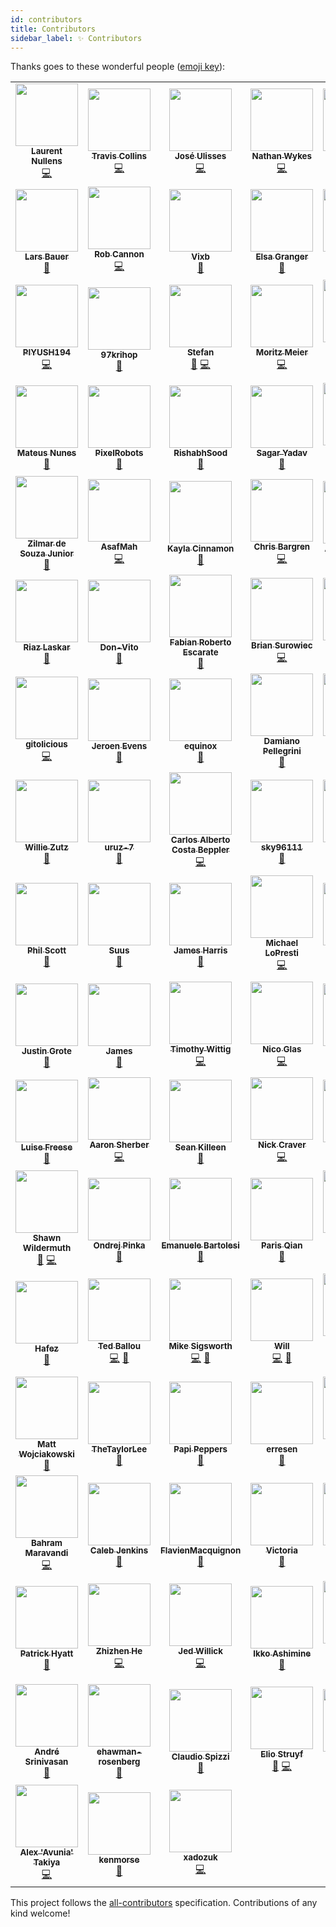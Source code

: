 ```yaml
---
id: contributors
title: Contributors
sidebar_label: ✨ Contributors
---
```


Thanks goes to these wonderful people ([emoji key][acek]):

<!-- ALL-CONTRIBUTORS-LIST:START - Do not remove or modify this section -->
<!-- prettier-ignore-start -->
<!-- markdownlint-disable -->
<table>
  <tr>
    <td align="center"><a href="https://github.com/lnu"><img src="https://avatars.githubusercontent.com/u/1829553?v=4?s=100" width="100px;" alt=""/><br /><sub><b>Laurent Nullens</b></sub></a><br /><a href="https://github.com/JanDeDobbeleer/oh-my-posh/commits?author=lnu" title="Code">💻</a></td>
    <td align="center"><a href="https://github.com/TravisTX"><img src="https://avatars.githubusercontent.com/u/934490?v=4?s=100" width="100px;" alt=""/><br /><sub><b>Travis Collins</b></sub></a><br /><a href="https://github.com/JanDeDobbeleer/oh-my-posh/commits?author=TravisTX" title="Code">💻</a></td>
    <td align="center"><a href="https://github.com/jos3s"><img src="https://avatars.githubusercontent.com/u/50359547?v=4?s=100" width="100px;" alt=""/><br /><sub><b>José Ulisses</b></sub></a><br /><a href="https://github.com/JanDeDobbeleer/oh-my-posh/commits?author=jos3s" title="Code">💻</a></td>
    <td align="center"><a href="https://github.com/nwykes"><img src="https://avatars.githubusercontent.com/u/593993?v=4?s=100" width="100px;" alt=""/><br /><sub><b>Nathan Wykes</b></sub></a><br /><a href="https://github.com/JanDeDobbeleer/oh-my-posh/commits?author=nwykes" title="Code">💻</a></td>
    <td align="center"><a href="http://www.paraesthesia.com/"><img src="https://avatars.githubusercontent.com/u/1156571?v=4?s=100" width="100px;" alt=""/><br /><sub><b>Travis Illig</b></sub></a><br /><a href="https://github.com/JanDeDobbeleer/oh-my-posh/commits?author=tillig" title="Code">💻</a></td>
    <td align="center"><a href="http://www.evilznet.com/"><img src="https://avatars.githubusercontent.com/u/2937862?v=4?s=100" width="100px;" alt=""/><br /><sub><b>Vincent B.</b></sub></a><br /><a href="https://github.com/JanDeDobbeleer/oh-my-posh/commits?author=evilz" title="Code">💻</a></td>
    <td align="center"><a href="https://erclu.github.io/cv/"><img src="https://avatars.githubusercontent.com/u/30255227?v=4?s=100" width="100px;" alt=""/><br /><sub><b>Luca Ercole</b></sub></a><br /><a href="https://github.com/JanDeDobbeleer/oh-my-posh/commits?author=erclu" title="Code">💻</a></td>
  </tr>
  <tr>
    <td align="center"><a href="https://larsbauer.xyz/"><img src="https://avatars.githubusercontent.com/u/3920045?v=4?s=100" width="100px;" alt=""/><br /><sub><b>Lars Bauer</b></sub></a><br /><a href="#design-LarsBauer" title="Design">🎨</a></td>
    <td align="center"><a href="https://github.com/RobCannon"><img src="https://avatars.githubusercontent.com/u/189862?v=4?s=100" width="100px;" alt=""/><br /><sub><b>Rob Cannon</b></sub></a><br /><a href="https://github.com/JanDeDobbeleer/oh-my-posh/commits?author=RobCannon" title="Code">💻</a></td>
    <td align="center"><a href="https://github.com/Vixb1122"><img src="https://avatars.githubusercontent.com/u/17810492?v=4?s=100" width="100px;" alt=""/><br /><sub><b>Vixb</b></sub></a><br /><a href="https://github.com/JanDeDobbeleer/oh-my-posh/commits?author=Vixb1122" title="Documentation">📖</a></td>
    <td align="center"><a href="https://github.com/zeyugao"><img src="https://avatars.githubusercontent.com/u/6374697?v=4?s=100" width="100px;" alt=""/><br /><sub><b>Elsa Granger</b></sub></a><br /><a href="#design-zeyugao" title="Design">🎨</a></td>
    <td align="center"><a href="https://github.com/softweaprograma"><img src="https://avatars.githubusercontent.com/u/35231092?v=4?s=100" width="100px;" alt=""/><br /><sub><b>Anthony G</b></sub></a><br /><a href="#design-softweaprograma" title="Design">🎨</a></td>
    <td align="center"><a href="https://github.com/gitolicious"><img src="https://avatars.githubusercontent.com/u/26963495?v=4?s=100" width="100px;" alt=""/><br /><sub><b>gitolicious</b></sub></a><br /><a href="https://github.com/JanDeDobbeleer/oh-my-posh/commits?author=gitolicious" title="Code">💻</a></td>
    <td align="center"><a href="https://alzhanov.ru/"><img src="https://avatars.githubusercontent.com/u/8657078?v=4?s=100" width="100px;" alt=""/><br /><sub><b>Maxim</b></sub></a><br /><a href="#design-irdkwmnsb" title="Design">🎨</a></td>
  </tr>
  <tr>
    <td align="center"><a href="https://github.com/PIYUSH194"><img src="https://avatars.githubusercontent.com/u/2896456?v=4?s=100" width="100px;" alt=""/><br /><sub><b>PIYUSH194</b></sub></a><br /><a href="https://github.com/JanDeDobbeleer/oh-my-posh/commits?author=PIYUSH194" title="Code">💻</a></td>
    <td align="center"><a href="https://github.com/97krihop"><img src="https://avatars.githubusercontent.com/u/24739853?v=4?s=100" width="100px;" alt=""/><br /><sub><b>97krihop</b></sub></a><br /><a href="https://github.com/JanDeDobbeleer/oh-my-posh/commits?author=97krihop" title="Documentation">📖</a></td>
    <td align="center"><a href="https://github.com/stefanes"><img src="https://avatars.githubusercontent.com/u/5484354?v=4?s=100" width="100px;" alt=""/><br /><sub><b>Stefan</b></sub></a><br /><a href="#design-stefanes" title="Design">🎨</a> <a href="https://github.com/JanDeDobbeleer/oh-my-posh/commits?author=stefanes" title="Code">💻</a></td>
    <td align="center"><a href="https://github.com/moritz-meier"><img src="https://avatars.githubusercontent.com/u/60762067?v=4?s=100" width="100px;" alt=""/><br /><sub><b>Moritz Meier</b></sub></a><br /><a href="https://github.com/JanDeDobbeleer/oh-my-posh/commits?author=moritz-meier" title="Code">💻</a></td>
    <td align="center"><a href="https://github.com/jetersen"><img src="https://avatars.githubusercontent.com/u/1661688?v=4?s=100" width="100px;" alt=""/><br /><sub><b>Joseph Petersen</b></sub></a><br /><a href="https://github.com/JanDeDobbeleer/oh-my-posh/commits?author=jetersen" title="Code">💻</a></td>
    <td align="center"><a href="https://github.com/Goliaita"><img src="https://avatars.githubusercontent.com/u/11245411?v=4?s=100" width="100px;" alt=""/><br /><sub><b>Davide Basile</b></sub></a><br /><a href="https://github.com/JanDeDobbeleer/oh-my-posh/commits?author=Goliaita" title="Code">💻</a></td>
    <td align="center"><a href="http://youngbin.xyz/"><img src="https://avatars.githubusercontent.com/u/1916739?v=4?s=100" width="100px;" alt=""/><br /><sub><b>Youngbin Han</b></sub></a><br /><a href="#design-sukso96100" title="Design">🎨</a></td>
  </tr>
  <tr>
    <td align="center"><a href="https://mateusnssp.github.io/mateusnssp/"><img src="https://avatars.githubusercontent.com/u/69170710?v=4?s=100" width="100px;" alt=""/><br /><sub><b>Mateus Nunes</b></sub></a><br /><a href="#design-mateusnssn" title="Design">🎨</a></td>
    <td align="center"><a href="https://pixelrobots.co.uk/"><img src="https://avatars.githubusercontent.com/u/22979170?v=4?s=100" width="100px;" alt=""/><br /><sub><b>PixelRobots</b></sub></a><br /><a href="#design-PixelRobots" title="Design">🎨</a></td>
    <td align="center"><a href="https://github.com/RishabhSood"><img src="https://avatars.githubusercontent.com/u/55499929?v=4?s=100" width="100px;" alt=""/><br /><sub><b>RishabhSood</b></sub></a><br /><a href="#design-RishabhSood" title="Design">🎨</a></td>
    <td align="center"><a href="https://github.com/SagarYadav17"><img src="https://avatars.githubusercontent.com/u/47110215?v=4?s=100" width="100px;" alt=""/><br /><sub><b>Sagar Yadav</b></sub></a><br /><a href="#design-SagarYadav17" title="Design">🎨</a></td>
    <td align="center"><a href="https://github.com/WolfspiritM"><img src="https://avatars.githubusercontent.com/u/5904171?v=4?s=100" width="100px;" alt=""/><br /><sub><b>Adrian</b></sub></a><br /><a href="https://github.com/JanDeDobbeleer/oh-my-posh/commits?author=WolfspiritM" title="Code">💻</a></td>
    <td align="center"><a href="https://github.com/MJECloud"><img src="https://avatars.githubusercontent.com/u/22131101?v=4?s=100" width="100px;" alt=""/><br /><sub><b>Maurice</b></sub></a><br /><a href="https://github.com/JanDeDobbeleer/oh-my-posh/commits?author=MJECloud" title="Code">💻</a></td>
    <td align="center"><a href="https://github.com/samuelfahrngruber"><img src="https://avatars.githubusercontent.com/u/35682879?v=4?s=100" width="100px;" alt=""/><br /><sub><b>samuelfahrngruber</b></sub></a><br /><a href="https://github.com/JanDeDobbeleer/oh-my-posh/commits?author=samuelfahrngruber" title="Code">💻</a></td>
  </tr>
  <tr>
    <td align="center"><a href="https://github.com/zilmarr"><img src="https://avatars.githubusercontent.com/u/5557367?v=4?s=100" width="100px;" alt=""/><br /><sub><b>Zilmar de Souza Junior</b></sub></a><br /><a href="#design-zilmarr" title="Design">🎨</a></td>
    <td align="center"><a href="https://github.com/AsafMah"><img src="https://avatars.githubusercontent.com/u/6424271?v=4?s=100" width="100px;" alt=""/><br /><sub><b>AsafMah</b></sub></a><br /><a href="https://github.com/JanDeDobbeleer/oh-my-posh/commits?author=AsafMah" title="Code">💻</a></td>
    <td align="center"><a href="https://github.com/cinnamon-msft"><img src="https://avatars.githubusercontent.com/u/48369326?v=4?s=100" width="100px;" alt=""/><br /><sub><b>Kayla Cinnamon</b></sub></a><br /><a href="#design-cinnamon-msft" title="Design">🎨</a></td>
    <td align="center"><a href="https://github.com/cbargren"><img src="https://avatars.githubusercontent.com/u/1050712?v=4?s=100" width="100px;" alt=""/><br /><sub><b>Chris Bargren</b></sub></a><br /><a href="https://github.com/JanDeDobbeleer/oh-my-posh/commits?author=cbargren" title="Code">💻</a></td>
    <td align="center"><a href="https://tonybaloney.github.io/"><img src="https://avatars.githubusercontent.com/u/1532417?v=4?s=100" width="100px;" alt=""/><br /><sub><b>Anthony Shaw</b></sub></a><br /><a href="#design-tonybaloney" title="Design">🎨</a></td>
    <td align="center"><a href="https://github.com/mifieldxu"><img src="https://avatars.githubusercontent.com/u/5520179?v=4?s=100" width="100px;" alt=""/><br /><sub><b>Mifield</b></sub></a><br /><a href="https://github.com/JanDeDobbeleer/oh-my-posh/commits?author=mifieldxu" title="Documentation">📖</a></td>
    <td align="center"><a href="https://github.com/benallred"><img src="https://avatars.githubusercontent.com/u/3902274?v=4?s=100" width="100px;" alt=""/><br /><sub><b>Ben Allred</b></sub></a><br /><a href="https://github.com/JanDeDobbeleer/oh-my-posh/commits?author=benallred" title="Documentation">📖</a></td>
  </tr>
  <tr>
    <td align="center"><a href="https://riazxrazor.herokuapp.com/"><img src="https://avatars.githubusercontent.com/u/13194363?v=4?s=100" width="100px;" alt=""/><br /><sub><b>Riaz Laskar</b></sub></a><br /><a href="https://github.com/JanDeDobbeleer/oh-my-posh/commits?author=riazXrazor" title="Documentation">📖</a></td>
    <td align="center"><a href="https://github.com/Don-Vito"><img src="https://avatars.githubusercontent.com/u/4639110?v=4?s=100" width="100px;" alt=""/><br /><sub><b>Don-Vito</b></sub></a><br /><a href="https://github.com/JanDeDobbeleer/oh-my-posh/commits?author=Don-Vito" title="Documentation">📖</a></td>
    <td align="center"><a href="https://github.com/FabianEscarate"><img src="https://avatars.githubusercontent.com/u/19978896?v=4?s=100" width="100px;" alt=""/><br /><sub><b>Fabian Roberto Escarate</b></sub></a><br /><a href="#design-FabianEscarate" title="Design">🎨</a></td>
    <td align="center"><a href="https://github.com/xt0rted"><img src="https://avatars.githubusercontent.com/u/831974?v=4?s=100" width="100px;" alt=""/><br /><sub><b>Brian Surowiec</b></sub></a><br /><a href="https://github.com/JanDeDobbeleer/oh-my-posh/commits?author=xt0rted" title="Code">💻</a></td>
    <td align="center"><a href="https://twitter.com/OJullien"><img src="https://avatars.githubusercontent.com/u/3778194?v=4?s=100" width="100px;" alt=""/><br /><sub><b>Olivier Jullien</b></sub></a><br /><a href="https://github.com/JanDeDobbeleer/oh-my-posh/commits?author=ojullien" title="Code">💻</a></td>
    <td align="center"><a href="https://github.com/cdonnellytx"><img src="https://avatars.githubusercontent.com/u/183046?v=4?s=100" width="100px;" alt=""/><br /><sub><b>Chris Donnelly</b></sub></a><br /><a href="https://github.com/JanDeDobbeleer/oh-my-posh/commits?author=cdonnellytx" title="Code">💻</a></td>
    <td align="center"><a href="https://github.com/KyleCrowley"><img src="https://avatars.githubusercontent.com/u/6757487?v=4?s=100" width="100px;" alt=""/><br /><sub><b>Kyle Crowley</b></sub></a><br /><a href="https://github.com/JanDeDobbeleer/oh-my-posh/commits?author=KyleCrowley" title="Code">💻</a></td>
  </tr>
  <tr>
    <td align="center"><a href="https://github.com/gitolicious"><img src="https://avatars.githubusercontent.com/u/26963495?v=4?s=100" width="100px;" alt=""/><br /><sub><b>gitolicious</b></sub></a><br /><a href="https://github.com/JanDeDobbeleer/oh-my-posh/commits?author=gitolicious" title="Code">💻</a></td>
    <td align="center"><a href="https://github.com/jeroen7s"><img src="https://avatars.githubusercontent.com/u/10954827?v=4?s=100" width="100px;" alt=""/><br /><sub><b>Jeroen Evens</b></sub></a><br /><a href="https://github.com/JanDeDobbeleer/oh-my-posh/commits?author=jeroen7s" title="Documentation">📖</a></td>
    <td align="center"><a href="https://github.com/equinox"><img src="https://avatars.githubusercontent.com/u/6139999?v=4?s=100" width="100px;" alt=""/><br /><sub><b>equinox</b></sub></a><br /><a href="https://github.com/JanDeDobbeleer/oh-my-posh/commits?author=equinox" title="Documentation">📖</a></td>
    <td align="center"><a href="https://github.com/DamianoPellegrini"><img src="https://avatars.githubusercontent.com/u/41305552?v=4?s=100" width="100px;" alt=""/><br /><sub><b>Damiano Pellegrini</b></sub></a><br /><a href="#design-DamianoPellegrini" title="Design">🎨</a></td>
    <td align="center"><a href="https://timokrates.de/"><img src="https://avatars.githubusercontent.com/u/36821505?v=4?s=100" width="100px;" alt=""/><br /><sub><b>Timon Schelling</b></sub></a><br /><a href="#design-timon-schelling" title="Design">🎨</a></td>
    <td align="center"><a href="https://github.com/zeyugao"><img src="https://avatars.githubusercontent.com/u/6374697?v=4?s=100" width="100px;" alt=""/><br /><sub><b>Elsa Granger</b></sub></a><br /><a href="#design-zeyugao" title="Design">🎨</a></td>
    <td align="center"><a href="https://daksh.eu.org/"><img src="https://avatars.githubusercontent.com/u/43648146?v=4?s=100" width="100px;" alt=""/><br /><sub><b>Daksh P. Jain</b></sub></a><br /><a href="https://github.com/JanDeDobbeleer/oh-my-posh/commits?author=Daksh777" title="Documentation">📖</a></td>
  </tr>
  <tr>
    <td align="center"><a href="http://bit-shift.com/"><img src="https://avatars.githubusercontent.com/u/19351?v=4?s=100" width="100px;" alt=""/><br /><sub><b>Willie Zutz</b></sub></a><br /><a href="https://github.com/JanDeDobbeleer/oh-my-posh/commits?author=boarder2" title="Documentation">📖</a></td>
    <td align="center"><a href="https://github.com/uruz-7"><img src="https://avatars.githubusercontent.com/u/15071454?v=4?s=100" width="100px;" alt=""/><br /><sub><b>uruz-7</b></sub></a><br /><a href="#design-uruz-7" title="Design">🎨</a></td>
    <td align="center"><a href="https://github.com/beppler"><img src="https://avatars.githubusercontent.com/u/66092?v=4?s=100" width="100px;" alt=""/><br /><sub><b>Carlos Alberto Costa Beppler</b></sub></a><br /><a href="https://github.com/JanDeDobbeleer/oh-my-posh/commits?author=beppler" title="Code">💻</a></td>
    <td align="center"><a href="https://github.com/sky96111"><img src="https://avatars.githubusercontent.com/u/22412214?v=4?s=100" width="100px;" alt=""/><br /><sub><b>sky96111</b></sub></a><br /><a href="#design-sky96111" title="Design">🎨</a></td>
    <td align="center"><a href="http://j.tlns.be/"><img src="https://avatars.githubusercontent.com/u/9884103?v=4?s=100" width="100px;" alt=""/><br /><sub><b>Jan Tielens</b></sub></a><br /><a href="https://github.com/JanDeDobbeleer/oh-my-posh/commits?author=jantielens" title="Documentation">📖</a></td>
    <td align="center"><a href="https://github.com/shedric1"><img src="https://avatars.githubusercontent.com/u/56672838?v=4?s=100" width="100px;" alt=""/><br /><sub><b>shedric1</b></sub></a><br /><a href="https://github.com/JanDeDobbeleer/oh-my-posh/commits?author=shedric1" title="Code">💻</a></td>
    <td align="center"><a href="https://github.com/sectorogo"><img src="https://avatars.githubusercontent.com/u/32959212?v=4?s=100" width="100px;" alt=""/><br /><sub><b>sectorogo</b></sub></a><br /><a href="#design-sectorogo" title="Design">🎨</a></td>
  </tr>
  <tr>
    <td align="center"><a href="https://github.com/phil-scott-78"><img src="https://avatars.githubusercontent.com/u/2447331?v=4?s=100" width="100px;" alt=""/><br /><sub><b>Phil Scott</b></sub></a><br /><a href="#design-phil-scott-78" title="Design">🎨</a></td>
    <td align="center"><a href="https://suuu.us/"><img src="https://avatars.githubusercontent.com/u/40822355?v=4?s=100" width="100px;" alt=""/><br /><sub><b>Suus</b></sub></a><br /><a href="https://github.com/JanDeDobbeleer/oh-my-posh/commits?author=suuus" title="Documentation">📖</a></td>
    <td align="center"><a href="https://wopian.me/"><img src="https://avatars.githubusercontent.com/u/3440094?v=4?s=100" width="100px;" alt=""/><br /><sub><b>James Harris</b></sub></a><br /><a href="#design-wopian" title="Design">🎨</a></td>
    <td align="center"><a href="https://github.com/mdlopresti"><img src="https://avatars.githubusercontent.com/u/1293090?v=4?s=100" width="100px;" alt=""/><br /><sub><b>Michael LoPresti</b></sub></a><br /><a href="https://github.com/JanDeDobbeleer/oh-my-posh/commits?author=mdlopresti" title="Code">💻</a></td>
    <td align="center"><a href="https://github.com/floh96"><img src="https://avatars.githubusercontent.com/u/49693964?v=4?s=100" width="100px;" alt=""/><br /><sub><b>Florian Heberl</b></sub></a><br /><a href="https://github.com/JanDeDobbeleer/oh-my-posh/commits?author=floh96" title="Documentation">📖</a></td>
    <td align="center"><a href="http://tobiashoelzer.dynu.net"><img src="https://avatars.githubusercontent.com/u/37540371?v=4?s=100" width="100px;" alt=""/><br /><sub><b>Tobias Hölzer</b></sub></a><br /><a href="https://github.com/JanDeDobbeleer/oh-my-posh/commits?author=relativityhd" title="Documentation">📖</a> <a href="https://github.com/JanDeDobbeleer/oh-my-posh/commits?author=relativityhd" title="Code">💻</a></td>
    <td align="center"><a href="https://h4iku.github.io"><img src="https://avatars.githubusercontent.com/u/3812788?v=4?s=100" width="100px;" alt=""/><br /><sub><b>Reza Gharibi</b></sub></a><br /><a href="https://github.com/JanDeDobbeleer/oh-my-posh/commits?author=h4iku" title="Documentation">📖</a></td>
  </tr>
  <tr>
    <td align="center"><a href="https://justingrote.github.io"><img src="https://avatars.githubusercontent.com/u/15258962?v=4?s=100" width="100px;" alt=""/><br /><sub><b>Justin Grote</b></sub></a><br /><a href="https://github.com/JanDeDobbeleer/oh-my-posh/commits?author=JustinGrote" title="Documentation">📖</a></td>
    <td align="center"><a href="https://github.com/henry-js"><img src="https://avatars.githubusercontent.com/u/79054685?v=4?s=100" width="100px;" alt=""/><br /><sub><b>James</b></sub></a><br /><a href="https://github.com/JanDeDobbeleer/oh-my-posh/commits?author=henry-js" title="Documentation">📖</a></td>
    <td align="center"><a href="https://wittig.dev"><img src="https://avatars.githubusercontent.com/u/1031515?v=4?s=100" width="100px;" alt=""/><br /><sub><b>Timothy Wittig</b></sub></a><br /><a href="https://github.com/JanDeDobbeleer/oh-my-posh/commits?author=iarejenius" title="Code">💻</a></td>
    <td align="center"><a href="https://github.com/Descalon"><img src="https://avatars.githubusercontent.com/u/1098500?v=4?s=100" width="100px;" alt=""/><br /><sub><b>Nico Glas</b></sub></a><br /><a href="https://github.com/JanDeDobbeleer/oh-my-posh/commits?author=Descalon" title="Code">💻</a></td>
    <td align="center"><a href="https://github.com/hanskokx"><img src="https://avatars.githubusercontent.com/u/1911919?v=4?s=100" width="100px;" alt=""/><br /><sub><b>Hans Kokx</b></sub></a><br /><a href="https://github.com/JanDeDobbeleer/oh-my-posh/commits?author=hanskokx" title="Documentation">📖</a></td>
    <td align="center"><a href="http://alchatti.com"><img src="https://avatars.githubusercontent.com/u/9209306?v=4?s=100" width="100px;" alt=""/><br /><sub><b>Majed Al-Chatti</b></sub></a><br /><a href="#design-alchatti" title="Design">🎨</a></td>
    <td align="center"><a href="https://jan0660.dev"><img src="https://avatars.githubusercontent.com/u/58996212?v=4?s=100" width="100px;" alt=""/><br /><sub><b>Jan0660</b></sub></a><br /><a href="https://github.com/JanDeDobbeleer/oh-my-posh/commits?author=Jan0660" title="Code">💻</a></td>
  </tr>
  <tr>
    <td align="center"><a href="http://www.m365princess.com"><img src="https://avatars.githubusercontent.com/u/49960482?v=4?s=100" width="100px;" alt=""/><br /><sub><b>Luise Freese</b></sub></a><br /><a href="#design-LuiseFreese" title="Design">🎨</a></td>
    <td align="center"><a href="https://github.com/asherber"><img src="https://avatars.githubusercontent.com/u/5248041?v=4?s=100" width="100px;" alt=""/><br /><sub><b>Aaron Sherber</b></sub></a><br /><a href="https://github.com/JanDeDobbeleer/oh-my-posh/commits?author=asherber" title="Code">💻</a></td>
    <td align="center"><a href="http://SeanKilleen.com"><img src="https://avatars.githubusercontent.com/u/2148318?v=4?s=100" width="100px;" alt=""/><br /><sub><b>Sean Killeen</b></sub></a><br /><a href="https://github.com/JanDeDobbeleer/oh-my-posh/commits?author=SeanKilleen" title="Documentation">📖</a></td>
    <td align="center"><a href="https://nickcraver.com"><img src="https://avatars.githubusercontent.com/u/454813?v=4?s=100" width="100px;" alt=""/><br /><sub><b>Nick Craver</b></sub></a><br /><a href="https://github.com/JanDeDobbeleer/oh-my-posh/commits?author=NickCraver" title="Code">💻</a></td>
    <td align="center"><a href="https://github.com/justin-vogt"><img src="https://avatars.githubusercontent.com/u/84424169?v=4?s=100" width="100px;" alt=""/><br /><sub><b>Justin Vogt</b></sub></a><br /><a href="#design-justin-vogt" title="Design">🎨</a></td>
    <td align="center"><a href="http://theonlytails.com"><img src="https://avatars.githubusercontent.com/u/65342367?v=4?s=100" width="100px;" alt=""/><br /><sub><b>TheOnlyTails</b></sub></a><br /><a href="#ideas-TheOnlyTails" title="Ideas, Planning, & Feedback">🤔</a></td>
    <td align="center"><a href="https://github.com/bewing"><img src="https://avatars.githubusercontent.com/u/4759896?v=4?s=100" width="100px;" alt=""/><br /><sub><b>bewing</b></sub></a><br /><a href="https://github.com/JanDeDobbeleer/oh-my-posh/commits?author=bewing" title="Code">💻</a></td>
  </tr>
  <tr>
    <td align="center"><a href="http://wildermuth.com"><img src="https://avatars.githubusercontent.com/u/568272?v=4?s=100" width="100px;" alt=""/><br /><sub><b>Shawn Wildermuth</b></sub></a><br /><a href="https://github.com/JanDeDobbeleer/oh-my-posh/commits?author=shawnwildermuth" title="Documentation">📖</a> <a href="https://github.com/JanDeDobbeleer/oh-my-posh/commits?author=shawnwildermuth" title="Code">💻</a></td>
    <td align="center"><a href="https://github.com/onpikono"><img src="https://avatars.githubusercontent.com/u/25362465?v=4?s=100" width="100px;" alt=""/><br /><sub><b>Ondrej Pinka</b></sub></a><br /><a href="https://github.com/JanDeDobbeleer/oh-my-posh/commits?author=onpikono" title="Documentation">📖</a></td>
    <td align="center"><a href="https://www.emanuelebartolesi.com"><img src="https://avatars.githubusercontent.com/u/2757486?v=4?s=100" width="100px;" alt=""/><br /><sub><b>Emanuele Bartolesi</b></sub></a><br /><a href="#design-kasuken" title="Design">🎨</a></td>
    <td align="center"><a href="https://qiansen1386.github.io"><img src="https://avatars.githubusercontent.com/u/1759658?v=4?s=100" width="100px;" alt=""/><br /><sub><b>Paris Qian</b></sub></a><br /><a href="#design-qiansen1386" title="Design">🎨</a></td>
    <td align="center"><a href="https://blog.itadams.co.uk"><img src="https://avatars.githubusercontent.com/u/2307314?v=4?s=100" width="100px;" alt=""/><br /><sub><b>Thomas Adams</b></sub></a><br /><a href="https://github.com/JanDeDobbeleer/oh-my-posh/commits?author=tjackadams" title="Code">💻</a></td>
    <td align="center"><a href="http://www.terrasoft.gr/"><img src="https://avatars.githubusercontent.com/u/598065?v=4?s=100" width="100px;" alt=""/><br /><sub><b>George Schizas</b></sub></a><br /><a href="https://github.com/JanDeDobbeleer/oh-my-posh/commits?author=gschizas" title="Code">💻</a></td>
    <td align="center"><a href="https://github.com/denelon"><img src="https://avatars.githubusercontent.com/u/61799811?v=4?s=100" width="100px;" alt=""/><br /><sub><b>denelon</b></sub></a><br /><a href="https://github.com/JanDeDobbeleer/oh-my-posh/commits?author=denelon" title="Code">💻</a></td>
  </tr>
  <tr>
    <td align="center"><a href="https://github.com/AbdelrahmanHafez"><img src="https://avatars.githubusercontent.com/u/19984935?v=4?s=100" width="100px;" alt=""/><br /><sub><b>Hafez</b></sub></a><br /><a href="https://github.com/JanDeDobbeleer/oh-my-posh/commits?author=AbdelrahmanHafez" title="Documentation">📖</a></td>
    <td align="center"><a href="https://github.com/TedCrocker"><img src="https://avatars.githubusercontent.com/u/382001?v=4?s=100" width="100px;" alt=""/><br /><sub><b>Ted Ballou</b></sub></a><br /><a href="https://github.com/JanDeDobbeleer/oh-my-posh/commits?author=TedCrocker" title="Code">💻</a> <a href="https://github.com/JanDeDobbeleer/oh-my-posh/commits?author=TedCrocker" title="Documentation">📖</a></td>
    <td align="center"><a href="https://discardchanges.com"><img src="https://avatars.githubusercontent.com/u/811177?v=4?s=100" width="100px;" alt=""/><br /><sub><b>Mike Sigsworth</b></sub></a><br /><a href="https://github.com/JanDeDobbeleer/oh-my-posh/commits?author=mikesigs" title="Code">💻</a> <a href="https://github.com/JanDeDobbeleer/oh-my-posh/commits?author=mikesigs" title="Documentation">📖</a></td>
    <td align="center"><a href="https://github.com/memcpy-rand-rand-rand"><img src="https://avatars.githubusercontent.com/u/90210865?v=4?s=100" width="100px;" alt=""/><br /><sub><b>Will</b></sub></a><br /><a href="https://github.com/JanDeDobbeleer/oh-my-posh/commits?author=memcpy-rand-rand-rand" title="Code">💻</a> <a href="https://github.com/JanDeDobbeleer/oh-my-posh/commits?author=memcpy-rand-rand-rand" title="Documentation">📖</a></td>
    <td align="center"><a href="http://www.hanselman.com"><img src="https://avatars.githubusercontent.com/u/2892?v=4?s=100" width="100px;" alt=""/><br /><sub><b>Scott Hanselman</b></sub></a><br /><a href="https://github.com/JanDeDobbeleer/oh-my-posh/commits?author=shanselman" title="Code">💻</a> <a href="https://github.com/JanDeDobbeleer/oh-my-posh/commits?author=shanselman" title="Documentation">📖</a></td>
    <td align="center"><a href="https://github.com/hgreving"><img src="https://avatars.githubusercontent.com/u/23560667?v=4?s=100" width="100px;" alt=""/><br /><sub><b>Harmjan Greving</b></sub></a><br /><a href="https://github.com/JanDeDobbeleer/oh-my-posh/commits?author=hgreving" title="Documentation">📖</a></td>
    <td align="center"><a href="https://github.com/Khaos66"><img src="https://avatars.githubusercontent.com/u/4013009?v=4?s=100" width="100px;" alt=""/><br /><sub><b>Khaos</b></sub></a><br /><a href="https://github.com/JanDeDobbeleer/oh-my-posh/commits?author=Khaos66" title="Code">💻</a> <a href="https://github.com/JanDeDobbeleer/oh-my-posh/commits?author=Khaos66" title="Documentation">📖</a></td>
  </tr>
  <tr>
    <td align="center"><a href="http://mattwojo.github.io/"><img src="https://avatars.githubusercontent.com/u/7566797?v=4?s=100" width="100px;" alt=""/><br /><sub><b>Matt Wojciakowski</b></sub></a><br /><a href="https://github.com/JanDeDobbeleer/oh-my-posh/commits?author=mattwojo" title="Documentation">📖</a></td>
    <td align="center"><a href="https://www.powershellgallery.com/profiles/TaylorLee"><img src="https://avatars.githubusercontent.com/u/53202926?v=4?s=100" width="100px;" alt=""/><br /><sub><b>TheTaylorLee</b></sub></a><br /><a href="#design-TheTaylorLee" title="Design">🎨</a></td>
    <td align="center"><a href="https://github.com/PapiPeppers"><img src="https://avatars.githubusercontent.com/u/57047860?v=4?s=100" width="100px;" alt=""/><br /><sub><b>Papi Peppers</b></sub></a><br /><a href="#design-PapiPeppers" title="Design">🎨</a></td>
    <td align="center"><a href="https://erresen.github.io"><img src="https://avatars.githubusercontent.com/u/5566441?v=4?s=100" width="100px;" alt=""/><br /><sub><b>erresen</b></sub></a><br /><a href="https://github.com/JanDeDobbeleer/oh-my-posh/commits?author=erresen" title="Documentation">📖</a></td>
    <td align="center"><a href="https://aniketteredesai.com"><img src="https://avatars.githubusercontent.com/u/50461557?v=4?s=100" width="100px;" alt=""/><br /><sub><b>Aniket Teredesai</b></sub></a><br /><a href="https://github.com/JanDeDobbeleer/oh-my-posh/commits?author=icy-comet" title="Documentation">📖</a></td>
    <td align="center"><a href="https://debruyn.dev"><img src="https://avatars.githubusercontent.com/u/963413?v=4?s=100" width="100px;" alt=""/><br /><sub><b>Sam Debruyn</b></sub></a><br /><a href="https://github.com/JanDeDobbeleer/oh-my-posh/commits?author=sdebruyn" title="Code">💻</a></td>
    <td align="center"><a href="https://github.com/larserikfinholt"><img src="https://avatars.githubusercontent.com/u/1328417?v=4?s=100" width="100px;" alt=""/><br /><sub><b>Lars Erik Finholt</b></sub></a><br /><a href="https://github.com/JanDeDobbeleer/oh-my-posh/commits?author=larserikfinholt" title="Code">💻</a></td>
  </tr>
  <tr>
    <td align="center"><a href="https://github.com/simorgh1"><img src="https://avatars.githubusercontent.com/u/5792905?v=4?s=100" width="100px;" alt=""/><br /><sub><b>Bahram Maravandi</b></sub></a><br /><a href="https://github.com/JanDeDobbeleer/oh-my-posh/commits?author=simorgh1" title="Code">💻</a></td>
    <td align="center"><a href="http://developingux.com"><img src="https://avatars.githubusercontent.com/u/211001?v=4?s=100" width="100px;" alt=""/><br /><sub><b>Caleb Jenkins</b></sub></a><br /><a href="#ideas-calebjenkins" title="Ideas, Planning, & Feedback">🤔</a></td>
    <td align="center"><a href="https://github.com/FlavienMacquignon"><img src="https://avatars.githubusercontent.com/u/70152975?v=4?s=100" width="100px;" alt=""/><br /><sub><b>FlavienMacquignon</b></sub></a><br /><a href="https://github.com/JanDeDobbeleer/oh-my-posh/commits?author=FlavienMacquignon" title="Documentation">📖</a></td>
    <td align="center"><a href="https://github.com/Victoria-DR"><img src="https://avatars.githubusercontent.com/u/68347113?v=4?s=100" width="100px;" alt=""/><br /><sub><b>Victoria</b></sub></a><br /><a href="#design-Victoria-DR" title="Design">🎨</a></td>
    <td align="center"><a href="https://github.com/UlanaXY"><img src="https://avatars.githubusercontent.com/u/12629308?v=4?s=100" width="100px;" alt=""/><br /><sub><b>Mikolaj</b></sub></a><br /><a href="https://github.com/JanDeDobbeleer/oh-my-posh/commits?author=UlanaXY" title="Documentation">📖</a></td>
    <td align="center"><a href="https://github.com/markbullplus"><img src="https://avatars.githubusercontent.com/u/88931495?v=4?s=100" width="100px;" alt=""/><br /><sub><b>markbull</b></sub></a><br /><a href="#design-markbullplus" title="Design">🎨</a></td>
    <td align="center"><a href="https://github.com/brian6932"><img src="https://avatars.githubusercontent.com/u/18603393?v=4?s=100" width="100px;" alt=""/><br /><sub><b>Brian</b></sub></a><br /><a href="https://github.com/JanDeDobbeleer/oh-my-posh/commits?author=brian6932" title="Code">💻</a></td>
  </tr>
  <tr>
    <td align="center"><a href="http://www.patrickhyatt.com"><img src="https://avatars.githubusercontent.com/u/296125?v=4?s=100" width="100px;" alt=""/><br /><sub><b>Patrick Hyatt</b></sub></a><br /><a href="https://github.com/JanDeDobbeleer/oh-my-posh/commits?author=patHyatt" title="Documentation">📖</a></td>
    <td align="center"><a href="https://github.com/hezhizhen"><img src="https://avatars.githubusercontent.com/u/7611700?v=4?s=100" width="100px;" alt=""/><br /><sub><b>Zhizhen He</b></sub></a><br /><a href="https://github.com/JanDeDobbeleer/oh-my-posh/commits?author=hezhizhen" title="Code">💻</a></td>
    <td align="center"><a href="https://github.com/jedwillick"><img src="https://avatars.githubusercontent.com/u/85419773?v=4?s=100" width="100px;" alt=""/><br /><sub><b>Jed Willick</b></sub></a><br /><a href="https://github.com/JanDeDobbeleer/oh-my-posh/commits?author=jedwillick" title="Code">💻</a></td>
    <td align="center"><a href="https://bandism.net/"><img src="https://avatars.githubusercontent.com/u/22633385?v=4?s=100" width="100px;" alt=""/><br /><sub><b>Ikko Ashimine</b></sub></a><br /><a href="https://github.com/JanDeDobbeleer/oh-my-posh/commits?author=eltociear" title="Documentation">📖</a></td>
    <td align="center"><a href="https://prokopto.dev/"><img src="https://avatars.githubusercontent.com/u/32304933?v=4?s=100" width="100px;" alt=""/><br /><sub><b>Courtney Caldwell</b></sub></a><br /><a href="https://github.com/JanDeDobbeleer/oh-my-posh/commits?author=CapularisPerpetua" title="Documentation">📖</a></td>
    <td align="center"><a href="https://github.com/rfverbruggen"><img src="https://avatars.githubusercontent.com/u/2320197?v=4?s=100" width="100px;" alt=""/><br /><sub><b>Robbert Verbruggen</b></sub></a><br /><a href="https://github.com/JanDeDobbeleer/oh-my-posh/commits?author=rfverbruggen" title="Code">💻</a></td>
    <td align="center"><a href="https://github.com/Merlin2001"><img src="https://avatars.githubusercontent.com/u/13134791?v=4?s=100" width="100px;" alt=""/><br /><sub><b>Marcus Mangelsdorf</b></sub></a><br /><a href="https://github.com/JanDeDobbeleer/oh-my-posh/commits?author=Merlin2001" title="Documentation">📖</a></td>
  </tr>
  <tr>
    <td align="center"><a href="http://linkedin.com/andresrinivasan"><img src="https://avatars.githubusercontent.com/u/134301?v=4?s=100" width="100px;" alt=""/><br /><sub><b>André Srinivasan</b></sub></a><br /><a href="https://github.com/JanDeDobbeleer/oh-my-posh/commits?author=andresrinivasan" title="Documentation">📖</a></td>
    <td align="center"><a href="https://github.com/ehawman-rosenberg"><img src="https://avatars.githubusercontent.com/u/81652082?v=4?s=100" width="100px;" alt=""/><br /><sub><b>ehawman-rosenberg</b></sub></a><br /><a href="https://github.com/JanDeDobbeleer/oh-my-posh/commits?author=ehawman-rosenberg" title="Documentation">📖</a></td>
    <td align="center"><a href="https://spizzi.net/"><img src="https://avatars.githubusercontent.com/u/1934246?v=4?s=100" width="100px;" alt=""/><br /><sub><b>Claudio Spizzi</b></sub></a><br /><a href="https://github.com/JanDeDobbeleer/oh-my-posh/commits?author=claudiospizzi" title="Documentation">📖</a></td>
    <td align="center"><a href="https://www.eliostruyf.com"><img src="https://avatars.githubusercontent.com/u/2900833?v=4?s=100" width="100px;" alt=""/><br /><sub><b>Elio Struyf</b></sub></a><br /><a href="https://github.com/JanDeDobbeleer/oh-my-posh/commits?author=estruyf" title="Documentation">📖</a> <a href="https://github.com/JanDeDobbeleer/oh-my-posh/commits?author=estruyf" title="Code">💻</a></td>
    <td align="center"><a href="https://www.olafalders.com/"><img src="https://avatars.githubusercontent.com/u/96205?v=4?s=100" width="100px;" alt=""/><br /><sub><b>Olaf Alders</b></sub></a><br /><a href="https://github.com/JanDeDobbeleer/oh-my-posh/commits?author=oalders" title="Documentation">📖</a></td>
    <td align="center"><a href="https://blog.deltacode.be"><img src="https://avatars.githubusercontent.com/u/352626?v=4?s=100" width="100px;" alt=""/><br /><sub><b>David De Sloovere</b></sub></a><br /><a href="https://github.com/JanDeDobbeleer/oh-my-posh/commits?author=DavidDeSloovere" title="Code">💻</a></td>
    <td align="center"><a href="https://lensor-radii.netlify.app"><img src="https://avatars.githubusercontent.com/u/69637718?v=4?s=100" width="100px;" alt=""/><br /><sub><b>LensPlaysGames</b></sub></a><br /><a href="https://github.com/JanDeDobbeleer/oh-my-posh/commits?author=LensPlaysGames" title="Documentation">📖</a></td>
  </tr>
  <tr>
    <td align="center"><a href="https://takiya.eu"><img src="https://avatars.githubusercontent.com/u/6952402?v=4?s=100" width="100px;" alt=""/><br /><sub><b>Alex 'Avunia' Takiya</b></sub></a><br /><a href="https://github.com/JanDeDobbeleer/oh-my-posh/commits?author=atakiya" title="Code">💻</a></td>
    <td align="center"><a href="https://github.com/kenmorse"><img src="https://avatars.githubusercontent.com/u/63734484?v=4?s=100" width="100px;" alt=""/><br /><sub><b>kenmorse</b></sub></a><br /><a href="https://github.com/JanDeDobbeleer/oh-my-posh/commits?author=kenmorse" title="Documentation">📖</a></td>
    <td align="center"><a href="https://github.com/xadozuk"><img src="https://avatars.githubusercontent.com/u/780423?v=4?s=100" width="100px;" alt=""/><br /><sub><b>xadozuk</b></sub></a><br /><a href="https://github.com/JanDeDobbeleer/oh-my-posh/commits?author=xadozuk" title="Code">💻</a></td>
  </tr>
</table>

<!-- markdownlint-restore -->
<!-- prettier-ignore-end -->

<!-- ALL-CONTRIBUTORS-LIST:END -->

This project follows the [all-contributors][ac] specification.
Contributions of any kind welcome!

[acek]: https://allcontributors.org/docs/en/emoji-key
[ac]: https://github.com/all-contributors/all-contributors
